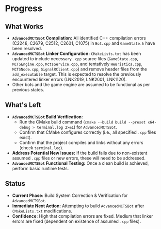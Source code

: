 # Progress

## What Works

- **`AdvancedMCTSBot` Compilation:** All identified C++ compilation errors (C2248, C2679, C2512, C2601, C1075) in `Bot.cpp` and `GameState.h` have been resolved.
- **`AdvancedMCTSBot` Linker Configuration:** `CMakeLists.txt` has been updated to include necessary `.cpp` source files (`GameState.cpp`, `MCTSEngine.cpp`, `MctsService.cpp`, and tentatively `Heuristics.cpp`, `MCTSNode.cpp`, `SignalRClient.cpp`) and remove header files from the `add_executable` target. This is expected to resolve the previously encountered linker errors (LNK2019, LNK2001, LNK1120).
- Other bots and the game engine are assumed to be functional as per previous states.

## What's Left

- **`AdvancedMCTSBot` Build Verification:**
    - Run the CMake build command (`cmake --build build --preset x64-debug > terminal.log 2>&1`) for `AdvancedMCTSBot`.
    - Confirm that CMake configures correctly (i.e., all specified `.cpp` files exist).
    - Confirm that the project compiles and links without any errors (check `terminal.log`).
- **Address Potential New Issues:** If the build fails due to non-existent assumed `.cpp` files or new errors, these will need to be addressed.
- **`AdvancedMCTSBot` Functional Testing:** Once a clean build is achieved, perform basic runtime tests.

## Status

- **Current Phase:** Build System Correction & Verification for `AdvancedMCTSBot`.
- **Immediate Next Action:** Attempting to build `AdvancedMCTSBot` after `CMakeLists.txt` modifications.
- **Confidence:** High that compilation errors are fixed. Medium that linker errors are fixed (dependent on existence of assumed `.cpp` files).